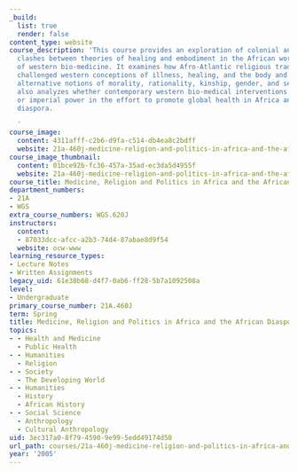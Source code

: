 ```yaml
---
_build:
  list: true
  render: false
content_type: website
course_description: 'This course provides an exploration of colonial and postcolonial
  clashes between theories of healing and embodiment in the African world and those
  of western bio-medicine. It examines how Afro-Atlantic religious traditions have
  challenged western conceptions of illness, healing, and the body and have also offered
  alternative notions of morality, rationality, kinship, gender, and sexuality. It
  also analyzes whether contemporary western bio-medical interventions reinforce colonial
  or imperial power in the effort to promote global health in Africa and the African
  diaspora.

  '
course_image:
  content: 4311afff-c2b6-d9fa-c514-db4ea8c2bdff
  website: 21a-460j-medicine-religion-and-politics-in-africa-and-the-african-diaspora-spring-2005
course_image_thumbnail:
  content: 01bce92b-fc36-457a-35ad-ec3da5d4955f
  website: 21a-460j-medicine-religion-and-politics-in-africa-and-the-african-diaspora-spring-2005
course_title: Medicine, Religion and Politics in Africa and the African Diaspora
department_numbers:
- 21A
- WGS
extra_course_numbers: WGS.620J
instructors:
  content:
  - 87033dcc-afcc-a2b3-74d4-87abae8d9f54
  website: ocw-www
learning_resource_types:
- Lecture Notes
- Written Assignments
legacy_uid: 61e38b68-d4f7-0ab6-ff28-5b7a1092508a
level:
- Undergraduate
primary_course_number: 21A.460J
term: Spring
title: Medicine, Religion and Politics in Africa and the African Diaspora
topics:
- - Health and Medicine
  - Public Health
- - Humanities
  - Religion
- - Society
  - The Developing World
- - Humanities
  - History
  - African History
- - Social Science
  - Anthropology
  - Cultural Anthropology
uid: 3ec317a0-8f79-4590-9e99-5edd49174d50
url_path: courses/21a-460j-medicine-religion-and-politics-in-africa-and-the-african-diaspora-spring-2005
year: '2005'
---
```

